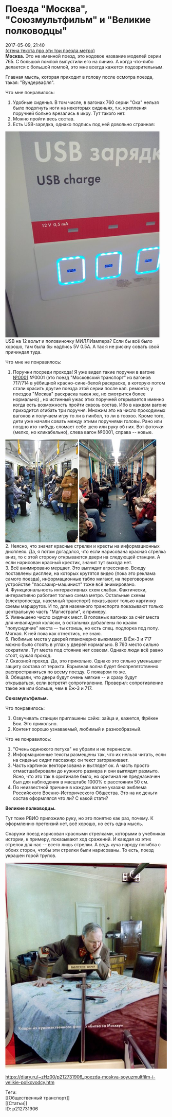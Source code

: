 Поезда "Москва", "Союзмультфильм" и "Великие полководцы"
=========================================================

   
 2017-05-09, 21:40   
   [(стена текста про эти три поезда метро)](https://zHz00.diary.ru/p212731906.htm?index=2#linkmore212731906m2)      
  **Москва.**  Это не именной поезд, это кодовое название моделей серии 765. С большой помпой выпустили его на линию. А когда что-либо делается с большой помпой, это мне всегда кажется подозрительным.   
   
 Главная мысль, которая приходит в голову после осмотра поезда, такая: "Вундервафля".   
   
 Что мне понравилось:   
 1. Удобные сиденья. В том числе, в вагонах 760 серии "Ока" нельзя было подогнуть ноги на некоторых сиденьях, т.к. крепления поручней больно врезались в икру. Тут такого нет.   
 2. Можно пройти весь состав.   
 3. Есть USB-зарядка, однако подпись под ней довольно странная:   
   
   [![](pics/meHzzOPl.jpg)](https://i.imgur.com/meHzzOP.jpg)     
 USB на 12 вольт и половиночку МИЛЛИампера? Если бы всё было хорошо, там была бы надпись 5V 0.5A. А так я не рискну совать свой причиндал туда.   
   
 Что мне не понравилось:   
 1. Поручни посреди прохода! Я уже видел такие поручни в вагоне  [№0001](https://zHz00.diary.ru/p212731906.htm?index=1#linkmore212731906m1)    №0001 (это поезд "Московский транспорт" из вагонов 717/714 в уёбищной красно-сине-белой раскраске, в которую потом стали красить другие поезда этой серии после кап. ремонта; у поездов "Москва" раскраска такая же, но смотрится более нормально)   , но истинный ужас этих поручней открывается именно когда есть возможность пройти сквозь состав. Ибо в каждом вагоне приходится огибать три поручня. Множим это на число проходимых вагонов и получаем игру то ли в пинбол, то ли в тоохоо. Кроме того, дети уже начали совать между этими поручнями головы. Рано или поздно кто-нибудь сломает себе шею или руку об них. Вот фоточки (мелко, но кликабельно), слева вагон №0001, справа -- новые.   
   
   [![](pics/t6YUoo6m.jpg)](https://i.imgur.com/t6YUoo6.jpg)   [![](pics/oxwKAzTm.jpg)](https://i.imgur.com/oxwKAzT.jpg)     
 2. Неясно, что значат красные стрелки и кресты на информационных дисплеях. Да, я потом догадался, что если нарисована красная стрелка вниз, то с этой сторону открываются двери на следующей станции. А если нарисован красный крестик, значит тут выхода нет.   
 3. Всё анимировано мерцает. Это выглядит агрессивно. Всюду поставлены дисплеи, на которых крутятся видео (пока это реклама самого поезда), информационные табло мигают, на переговорном устройстве "пассажир-машинист" тоже всё анимировано.   
 4. Функциональность интерактивных схем слабая. Фактически, интерактивно работает только схема метро. Остальные схемы (электропоезда, наземный транспорт) показывают только картинку схемы маршрутов. И то, для наземного транспорта показывают только центральную часть "Магистрали", к примеру.   
 5. Уменьшено число сидячих мест. В головных вагонах за счёт места для инвалидной коляски, в остальных добавлены по краям "полусидячие" места -- ты стоишь, но есть спец. подпорка под попу. Мягкая. К ней пока как отнестись, не знаю.   
 6. Любимые места у дверей планомерно выжимают. В Ёж-3 и 717 можно было стоять в углах у дверей нормально. В 760 место сильно сократили. Тут места под стояние нет совсем. Однако люди всё равно стоят, сужая проход.   
 7. Сквозной проход. Да, это прикольно. Однако это сильно уменьшает защиту состава от теракта. Взрывная волна будет беспрепятственно распространяться по всему поезду. С пожаром то же.   
 8. Обещали, что двери будут очень мягкие -- и сразу будут открываться, если встретят сопротивление. Проверил: сопротивление такое же или больше, чем в Ёж-3 и 717.   
   
  **Союзмультфильм.**    
   
 Что понравилось:   
 1. Озвучивать станции приглашены сэйю: зайца и, кажется, Фрёкен Бок. Это прикольно.   
 2. Контент хорошо узнаваемый, любимый и разнообразный.   
   
 Что не понравилось:   
 1. "Очень одинокого петуха" не убрали и не перенесли.   
 2. Информационные тексты размещены так, что их нельзя читать, если на сиденье сидит пассажир: он текст загораживает.   
 3. Часть картинок векторизована и выглядет ок. А часть просто отмастшабировали до нужного размера и они выглядят размыто. Ясно, что это так в оригинале было, но оригинал не предназначен был для наблюдения в масштабе 1000% с расстояния 50 см.   
 4. По неизвестной причине в каждом вагоне указана эмблема Российского Военно-Исторического Общества. Это на их деньги состав оформлялся что ли? С какой стати?   
   
  **Великие полководцы.**    
   
 Тут тоже РВИО приложило руку, но это понятно как раз, почему. К оформлению претензий нет, всё хорошо, но есть одна мысль.   
   
 Снаружи поезд изрисован красными стрелками, которыми в учебниках истории, к примеру, показывают ход сражений. И каждая из этих стрелок для нас -- всего лишь стрелки. А ведь куча народу погибла с обоих сторон, чтобы эти стрелки были нарисованы. То есть, поезд украшен горой трупов.   
   
   [![](pics/CIxFeUvl.jpg)](https://i.imgur.com/CIxFeUv.jpg)     
     
    
 <https://diary.ru/~zHz00/p212731906_poezda-moskva-soyuzmultfilm-i-velikie-polkovodcy.htm>   
   
 Теги:   
 [[Общественный транспорт]]   
 [[Статьи]]   
 ID: p212731906